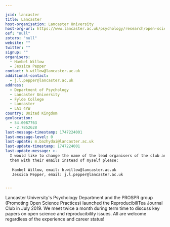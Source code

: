 ```yaml
---
    
jcid: lancaster
title: Lancaster
host-organisation: Lancaster University
host-org-url: https://www.lancaster.ac.uk/psychology/research/open-science/
osf: "null"
zotero: "null"
website: ""
twitter: ""
signup: ""
organisers:
  - Hambel Willow
  - Jessica Pepper
contact: h.willow@lancaster.ac.uk
additional-contact:
  - j.l.pepper@lancaster.ac.uk
address:
  - Department of Psychology
  - Lancaster University
  - Fylde College
  - Lancaster
  - LA1 4YW
country: United Kingdom
geolocation:
  - 54.0087763
  - -2.7852628
last-message-timestamp: 1747224001
last-message-level: 0
last-update: m.bazhydai@lancaster.ac.uk
last-update-timestamp: 1747224001
last-update-message: >-
  I would like to change the name of the lead organisers of the club and list
  them with their emails instead of myself please:
   
   Hambel Willow, email: h.willow@lancaster.ac.uk
   Jessica Pepper, email: j.l.pepper@lancaster.ac.uk


---
```


Lancaster University's Psychology Department and the PROSPR group (Promoting Open Science Practices) launched the ReproducibiliTea Journal Club in July 2019. We meet twice a month during term time to discuss key papers on open science and reproducibility issues. All are welcome regardless of the experience and career status!
